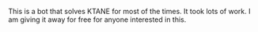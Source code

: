 This is a bot that solves KTANE for most of the times. It took lots of work. I am giving it away for free for anyone interested in this.
